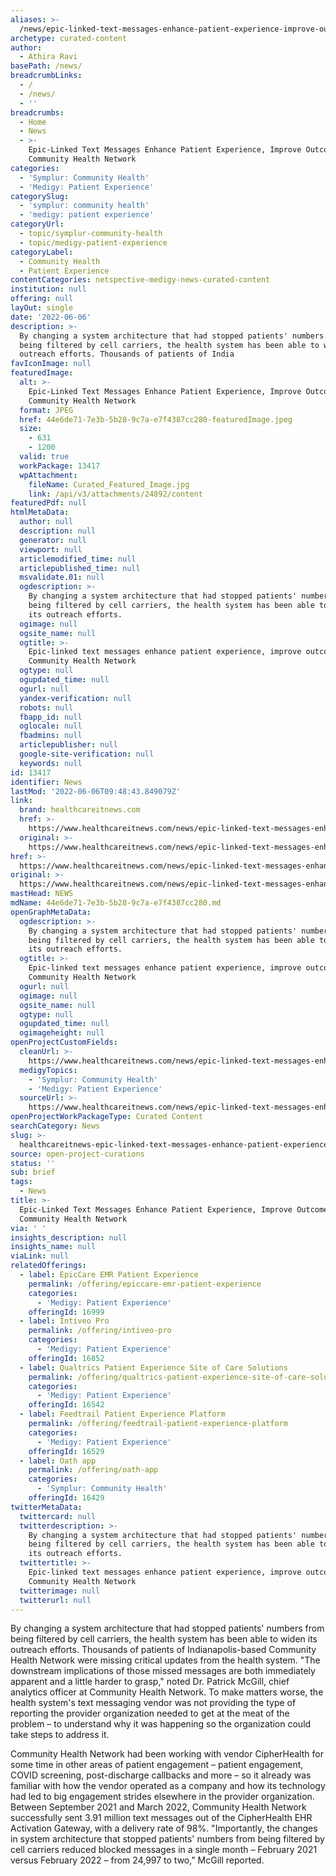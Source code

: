 ```yaml
---
aliases: >-
  /news/epic-linked-text-messages-enhance-patient-experience-improve-outcomes-at-community-health-network
archetype: curated-content
author:
  - Athira Ravi
basePath: /news/
breadcrumbLinks:
  - /
  - /news/
  - ''
breadcrumbs:
  - Home
  - News
  - >-
    Epic-Linked Text Messages Enhance Patient Experience, Improve Outcomes at
    Community Health Network
categories:
  - 'Symplur: Community Health'
  - 'Medigy: Patient Experience'
categorySlug:
  - 'symplur: community health'
  - 'medigy: patient experience'
categoryUrl:
  - topic/symplur-community-health
  - topic/medigy-patient-experience
categoryLabel:
  - Community Health
  - Patient Experience
contentCategories: netspective-medigy-news-curated-content
institution: null
offering: null
layOut: single
date: '2022-06-06'
description: >-
  By changing a system architecture that had stopped patients' numbers from
  being filtered by cell carriers, the health system has been able to widen its
  outreach efforts. Thousands of patients of India
favIconImage: null
featuredImage:
  alt: >-
    Epic-Linked Text Messages Enhance Patient Experience, Improve Outcomes at
    Community Health Network
  format: JPEG
  href: 44e6de71-7e3b-5b28-9c7a-e7f4387cc280-featuredImage.jpeg
  size:
    - 631
    - 1200
  valid: true
  workPackage: 13417
  wpAttachment:
    fileName: Curated_Featured_Image.jpg
    link: /api/v3/attachments/24892/content
featuredPdf: null
htmlMetaData:
  author: null
  description: null
  generator: null
  viewport: null
  articlemodified_time: null
  articlepublished_time: null
  msvalidate.01: null
  ogdescription: >-
    By changing a system architecture that had stopped patients' numbers from
    being filtered by cell carriers, the health system has been able to widen
    its outreach efforts.
  ogimage: null
  ogsite_name: null
  ogtitle: >-
    Epic-linked text messages enhance patient experience, improve outcomes at
    Community Health Network
  ogtype: null
  ogupdated_time: null
  ogurl: null
  yandex-verification: null
  robots: null
  fbapp_id: null
  oglocale: null
  fbadmins: null
  articlepublisher: null
  google-site-verification: null
  keywords: null
id: 13417
identifier: News
lastMod: '2022-06-06T09:48:43.849079Z'
link:
  brand: healthcareitnews.com
  href: >-
    https://www.healthcareitnews.com/news/epic-linked-text-messages-enhance-patient-experience-improve-outcomes-community-health-network
  original: >-
    https://www.healthcareitnews.com/news/epic-linked-text-messages-enhance-patient-experience-improve-outcomes-community-health-network
href: >-
  https://www.healthcareitnews.com/news/epic-linked-text-messages-enhance-patient-experience-improve-outcomes-community-health-network
original: >-
  https://www.healthcareitnews.com/news/epic-linked-text-messages-enhance-patient-experience-improve-outcomes-community-health-network
mastHead: NEWS
mdName: 44e6de71-7e3b-5b28-9c7a-e7f4387cc280.md
openGraphMetaData:
  ogdescription: >-
    By changing a system architecture that had stopped patients' numbers from
    being filtered by cell carriers, the health system has been able to widen
    its outreach efforts.
  ogtitle: >-
    Epic-linked text messages enhance patient experience, improve outcomes at
    Community Health Network
  ogurl: null
  ogimage: null
  ogsite_name: null
  ogtype: null
  ogupdated_time: null
  ogimageheight: null
openProjectCustomFields:
  cleanUrl: >-
    https://www.healthcareitnews.com/news/epic-linked-text-messages-enhance-patient-experience-improve-outcomes-community-health-network
  medigyTopics:
    - 'Symplur: Community Health'
    - 'Medigy: Patient Experience'
  sourceUrl: >-
    https://www.healthcareitnews.com/news/epic-linked-text-messages-enhance-patient-experience-improve-outcomes-community-health-network
openProjectWorkPackageType: Curated Content
searchCategory: News
slug: >-
  healthcareitnews-epic-linked-text-messages-enhance-patient-experience-improve-outcomes-at-community-health-network
source: open-project-curations
status: ''
sub: brief
tags:
  - News
title: >-
  Epic-Linked Text Messages Enhance Patient Experience, Improve Outcomes at
  Community Health Network
via: ' '
insights_description: null
insights_name: null
viaLink: null
relatedOfferings:
  - label: EpicCare EMR Patient Experience
    permalink: /offering/epiccare-emr-patient-experience
    categories:
      - 'Medigy: Patient Experience'
    offeringId: 16999
  - label: Intiveo Pro
    permalink: /offering/intiveo-pro
    categories:
      - 'Medigy: Patient Experience'
    offeringId: 16852
  - label: Qualtrics Patient Experience Site of Care Solutions
    permalink: /offering/qualtrics-patient-experience-site-of-care-solutions
    categories:
      - 'Medigy: Patient Experience'
    offeringId: 16542
  - label: Feedtrail Patient Experience Platform
    permalink: /offering/feedtrail-patient-experience-platform
    categories:
      - 'Medigy: Patient Experience'
    offeringId: 16529
  - label: Oath app
    permalink: /offering/oath-app
    categories:
      - 'Symplur: Community Health'
    offeringId: 16429
twitterMetaData:
  twittercard: null
  twitterdescription: >-
    By changing a system architecture that had stopped patients' numbers from
    being filtered by cell carriers, the health system has been able to widen
    its outreach efforts.
  twittertitle: >-
    Epic-linked text messages enhance patient experience, improve outcomes at
    Community Health Network
  twitterimage: null
  twitterurl: null
---
```

<p>By changing a system architecture that had stopped patients' numbers from being filtered by cell carriers, the health system has been able to widen its outreach efforts. Thousands of patients of Indianapolis-based Community Health Network were missing critical updates from the health system.
"The downstream implications of those missed messages are both immediately apparent and a little harder to grasp," noted Dr. Patrick McGill, chief analytics officer at Community Health Network.
To make matters worse, the health system's text messaging vendor was not providing the type of reporting the provider organization needed to get at the meat of the problem – to understand why it was happening so the organization could take steps to address it.
</p><p>Community Health Network had been working with vendor CipherHealth for some time in other areas of patient engagement – patient engagement, COVID screening, post-discharge callbacks and more – so it already was familiar with how the vendor operated as a company and how its technology had led to big engagement strides elsewhere in the provider organization.
Between September 2021 and March 2022, Community Health Network successfully sent 3.91 million text messages out of the CipherHealth EHR Activation Gateway, with a delivery rate of 98%.
"Importantly, the changes in system architecture that stopped patients' numbers from being filtered by cell carriers reduced blocked messages in a single month – February 2021 versus February 2022 – from 24,997 to two," McGill reported.</p>